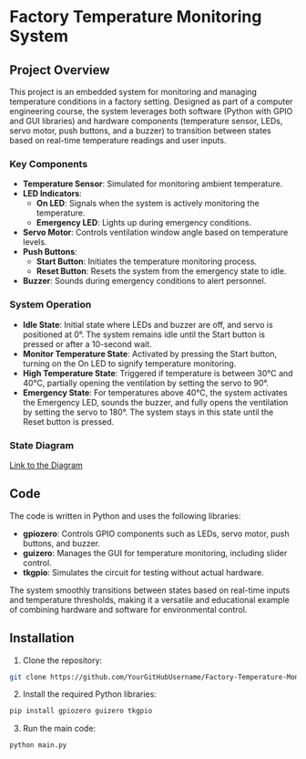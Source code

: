 # Factory Temperature Monitoring System

## Project Overview
This project is an embedded system for monitoring and managing temperature conditions in a factory setting. Designed as part of a computer engineering course, the system leverages both software (Python with GPIO and GUI libraries) and hardware components (temperature sensor, LEDs, servo motor, push buttons, and a buzzer) to transition between states based on real-time temperature readings and user inputs.

### Key Components
- **Temperature Sensor**: Simulated for monitoring ambient temperature.
- **LED Indicators**:
  - **On LED**: Signals when the system is actively monitoring the temperature.
  - **Emergency LED**: Lights up during emergency conditions.
- **Servo Motor**: Controls ventilation window angle based on temperature levels.
- **Push Buttons**:
  - **Start Button**: Initiates the temperature monitoring process.
  - **Reset Button**: Resets the system from the emergency state to idle.
- **Buzzer**: Sounds during emergency conditions to alert personnel.

### System Operation
- **Idle State**: Initial state where LEDs and buzzer are off, and servo is positioned at 0°. The system remains idle until the Start button is pressed or after a 10-second wait.
- **Monitor Temperature State**: Activated by pressing the Start button, turning on the On LED to signify temperature monitoring.
- **High Temperature State**: Triggered if temperature is between 30°C and 40°C, partially opening the ventilation by setting the servo to 90°.
- **Emergency State**: For temperatures above 40°C, the system activates the Emergency LED, sounds the buzzer, and fully opens the ventilation by setting the servo to 180°. The system stays in this state until the Reset button is pressed.

### State Diagram
[Link to the Diagram](https://github.com/AmeenMS03/Temperature-Monitoring-System/blob/main/FSM%20State%20Diagram.png)

## Code
The code is written in Python and uses the following libraries:
- **gpiozero**: Controls GPIO components such as LEDs, servo motor, push buttons, and buzzer.
- **guizero**: Manages the GUI for temperature monitoring, including slider control.
- **tkgpio**: Simulates the circuit for testing without actual hardware.

The system smoothly transitions between states based on real-time inputs and temperature thresholds, making it a versatile and educational example of combining hardware and software for environmental control.

## Installation
1. Clone the repository:
```bash
git clone https://github.com/YourGitHubUsername/Factory-Temperature-Monitoring-System.git
```
2. Install the required Python libraries:
```bash
pip install gpiozero guizero tkgpio
```
3. Run the main code:
```bash
python main.py
```
